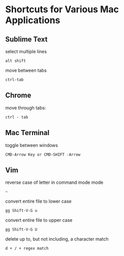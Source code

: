 Shortcuts for Various Mac Applications
=========


## Sublime Text

select multiple lines
    
    alt shift
    
move between tabs
    
    ctrl-tab

## Chrome

move through tabs:
    
    ctrl - tab

## Mac Terminal

toggle between windows
    
    CMD-Arrow Key or CMD-SHIFT -Arrow 

## Vim

reverse case of letter in command mode mode

    ~ 

convert entire file to lower case

    gg Shift-V-G u
    
convert entire file to upper case

    gg Shift-V-G U

delete up to, but not including, a character match

    d + / + regex match 

